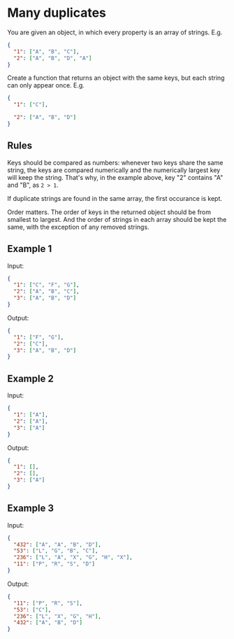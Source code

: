 # Many duplicates

You are given an object, in which every property is an array of strings. E.g.

```json
{
  "1": ["A", "B", "C"],
  "2": ["A", "B", "D", "A"]
}
```

Create a function that returns an object with the same keys, but each string can only appear once. E.g.

```json
{
  "1": ["C"],

  "2": ["A", "B", "D"]
}
```

## Rules

Keys should be compared as numbers: whenever two keys share the same string, the keys are compared numerically and the numerically largest key will keep the string. That's why, in the example above, key "2" contains "A" and "B", as `2 > 1`.

If duplicate strings are found in the same array, the first occurance is kept.

Order matters. The order of keys in the returned object should be from smallest to largest. And the order of strings in each array should be kept the same, with the exception of any removed strings.

## Example 1

Input:

```json
{
  "1": ["C", "F", "G"],
  "2": ["A", "B", "C"],
  "3": ["A", "B", "D"]
}
```

Output:

```json
{
  "1": ["F", "G"],
  "2": ["C"],
  "3": ["A", "B", "D"]
}
```

## Example 2

Input:

```json
{
  "1": ["A"],
  "2": ["A"],
  "3": ["A"]
}
```

Output:

```json
{
  "1": [],
  "2": [],
  "3": ["A"]
}
```

## Example 3

Input:

```json
{
  "432": ["A", "A", "B", "D"],
  "53": ["L", "G", "B", "C"],
  "236": ["L", "A", "X", "G", "H", "X"],
  "11": ["P", "R", "S", "D"]
}
```

Output:

```json
{
  "11": ["P", "R", "S"],
  "53": ["C"],
  "236": ["L", "X", "G", "H"],
  "432": ["A", "B", "D"]
}
```
